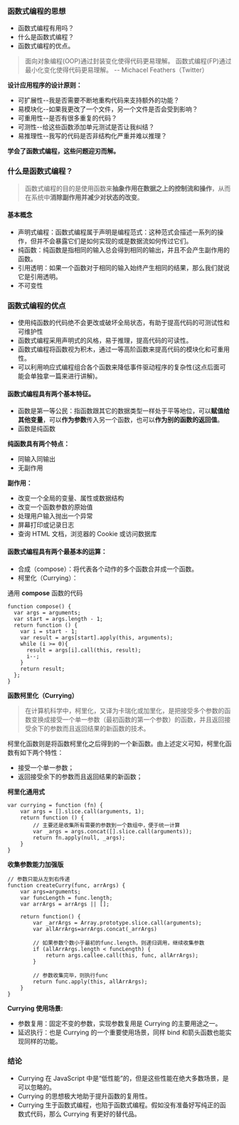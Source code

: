 

### 函数式编程的思想
* 函数式编程有用吗？
* 什么是函数式编程？
* 函数式编程的优点。

>面向对象编程(OOP)通过封装变化使得代码更易理解。 
>函数式编程(FP)通过最小化变化使得代码更易理解。
> -- Michacel Feathers（Twitter）


**设计应用程序的设计原则：**

* 可扩展性--我是否需要不断地重构代码来支持额外的功能？
* 易模块化--如果我更改了一个文件，另一个文件是否会受到影响？
* 可重用性--是否有很多重复的代码？
* 可测性--给这些函数添加单元测试是否让我纠结？
* 易推理性--我写的代码是否非结构化严重并难以推理？

**学会了函数式编程，这些问题迎刃而解。**

### 什么是函数式编程？
>函数式编程的目的是使用函数来**抽象作用在数据之上的控制流和操作**，从而在系统中**消除副作用并减少对状态的改变**。


#### 基本概念

* 声明式编程：函数式编程属于声明是编程范式：这种范式会描述一系列的操作，但并不会暴露它们是如何实现的或是数据流如何传过它们。
* 纯函数：纯函数是指相同的输入总会得到相同的输出，并且不会产生副作用的函数。
* 引用透明：如果一个函数对于相同的输入始终产生相同的结果，那么我们就说它是引用透明。
* 不可变性
###  函数式编程的优点

* 使用纯函数的代码绝不会更改或破坏全局状态，有助于提高代码的可测试性和可维护性
* 函数式编程采用声明式的风格，易于推理，提高代码的可读性。
* 函数式编程将函数视为积木，通过一等高阶函数来提高代码的模块化和可重用性。
* 可以利用响应式编程组合各个函数来降低事件驱动程序的复杂性(这点后面可能会单独拿一篇来进行讲解)。


#### 函数式编程具有两个基本特征。

* 函数是第一等公民：指函数跟其它的数据类型一样处于平等地位，可以**赋值给其他变量**，可以**作为参数**传入另一个函数，也可以**作为别的函数的返回值**。
* 函数是纯函数


**纯函数具有两个特点：**

* 同输入同输出
* 无副作用


**副作用：**

* 改变一个全局的变量、属性或数据结构
* 改变一个函数参数的原始值
* 处理用户输入抛出一个异常
* 屏幕打印或记录日志
* 查询 HTML 文档，浏览器的 Cookie 或访问数据库

#### 函数式编程具有两个最基本的运算：

* 合成（compose）：将代表各个动作的多个函数合并成一个函数。
* 柯里化（Currying）：


通用 **compose** 函数的代码
```
function compose() {
  var args = arguments;
  var start = args.length - 1;
  return function () {
    var i = start - 1;
    var result = args[start].apply(this, arguments);
    while (i >= 0){
      result = args[i].call(this, result);
      i--;
    }
    return result;
  };
}

```


**函数柯里化（Currying）**

> 在计算机科学中，柯里化，又译为卡瑞化或加里化，是把接受多个参数的函数变换成接受一个单一参数（最初函数的第一个参数）的函数，并且返回接受余下的参数而且返回结果的新函数的技术。


柯里化函数则是将函数柯里化之后得到的一个新函数。由上述定义可知，柯里化函数有如下两个特性：

* 接受一个单一参数；
* 返回接受余下的参数而且返回结果的新函数；

**柯里化通用式**

```
var currying = function (fn) {
    var args = [].slice.call(arguments, 1);
    return function () {
        // 主要还是收集所有需要的参数到一个数组中，便于统一计算
        var _args = args.concat([].slice.call(arguments));
        return fn.apply(null, _args);
    }
}
```

**收集参数能力加强版**
```
// 参数只能从左到右传递
function createCurry(func, arrArgs) {
    var args=arguments;
    var funcLength = func.length;
    var arrArgs = arrArgs || [];

    return function() {
        var _arrArgs = Array.prototype.slice.call(arguments);
        var allArrArgs=arrArgs.concat(_arrArgs)

        // 如果参数个数小于最初的func.length，则递归调用，继续收集参数
        if (allArrArgs.length < funcLength) {
            return args.callee.call(this, func, allArrArgs);
        }

        // 参数收集完毕，则执行func
        return func.apply(this, allArrArgs);
    }
}

```
**Currying 使用场景:**

* 参数复用：固定不变的参数，实现参数复用是 Currying 的主要用途之一。
* 延迟执行：也是 Currying 的一个重要使用场景，同样 bind 和箭头函数也能实现同样的功能。

### 结论

* Currying 在 JavaScript 中是“低性能”的，但是这些性能在绝大多数场景，是可以忽略的。
* Currying 的思想极大地助于提升函数的复用性。
* Currying 生于函数式编程，也陷于函数式编程。假如没有准备好写纯正的函数式代码，那么 Currying 有更好的替代品。